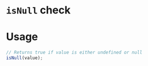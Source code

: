 # `isNull` check

# Usage
```js
// Returns true if value is either undefined or null
isNull(value);
```